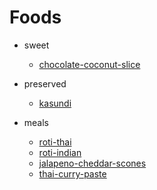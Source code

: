 # Foods

* sweet
  * [chocolate-coconut-slice](./sweet/chocolate-coconut-slice)

* preserved
  * [kasundi](./preserved/kasundi)

* meals
  * [roti-thai](./meals/roti-thai)
  * [roti-indian](./meals/roti-indian)
  * [jalapeno-cheddar-scones](./meals/jalapeno-cheddar-scones)
  * [thai-curry-paste](./meals/thai-curry-paste)

